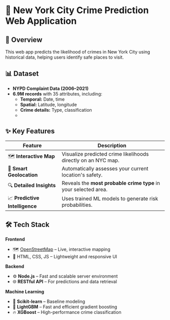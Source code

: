 # 🚨 New York City Crime Prediction Web Application 

## 🌆 Overview  
This web app predicts the likelihood of crimes in New York City using historical data, helping users identify safe places to visit.  

## 📊 Dataset  
- **NYPD Complaint Data (2006–2021)**  
- **6.9M records** with 35 attributes, including:  
  - **Temporal:** Date, time  
  - **Spatial:** Latitude, longitude  
  - **Crime details:** Type, classification
  - 
## ✨ Key Features

| Feature                | Description |
|------------------------|-------------|
| 🗺️ **Interactive Map** | Visualize predicted crime likelihoods directly on an NYC map. |
| 📍 **Smart Geolocation** | Automatically assesses your current location's safety. |
| 🔍 **Detailed Insights** | Reveals the **most probable crime type** in your selected area. |
| 📈 **Predictive Intelligence** | Uses trained ML models to generate risk probabilities. |

## 🛠️ Tech Stack

**Frontend**  
- 🗺️ [OpenStreetMap](https://www.openstreetmap.org/) – Live, interactive mapping  
- 🧪 HTML, CSS, JS – Lightweight and responsive UI

**Backend**  
- ⚙️ **Node.js** – Fast and scalable server environment  
- 🌐 **RESTful API** – For predictions and data retrieval

**Machine Learning**  
- 🧠 **Scikit-learn** – Baseline modeling  
- 🌲 **LightGBM** – Fast and efficient gradient boosting  
- 🔥 **XGBoost** – High-performance crime classification
